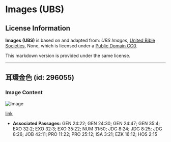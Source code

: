 # Images (UBS)

## License Information

**Images (UBS)** is based on and adapted from: _UBS Images_, [United Bible Societies](https://unitedbiblesocieties.org/), None, which is licensed under a [Public Domain CC0](https://creativecommons.org/public-domain/cc0/).

This markdown version is provided under the same license.



--------------------------------

## 耳環金色 (id: 296055)

### Image Content

![Image](https://cdn.aquifer.bible/aquifer-content/resources/Media/WEB-0531_earrings_gold.jpg)

[link](https://cdn.aquifer.bible/aquifer-content/resources/Media/WEB-0531_earrings_gold.jpg)

* **Associated Passages:** GEN 24:22; GEN 24:30; GEN 24:47; GEN 35:4; EXO 32:2; EXO 32:3; EXO 35:22; NUM 31:50; JDG 8:24; JDG 8:25; JDG 8:26; JOB 42:11; PRO 11:22; PRO 25:12; ISA 3:21; EZK 16:12; HOS 2:15

